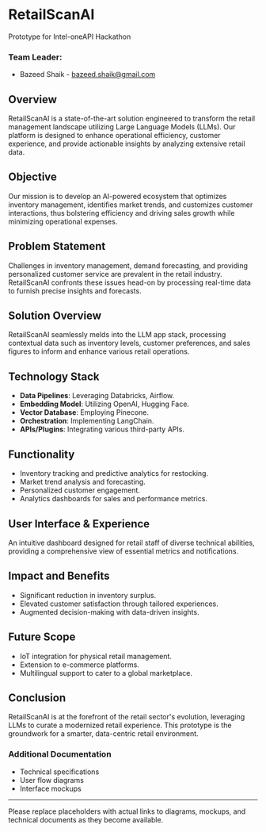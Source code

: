 # RetailScanAI
Prototype for Intel-oneAPI Hackathon

### Team Leader:
- Bazeed Shaik - bazeed.shaik@gmail.com


## Overview
RetailScanAI is a state-of-the-art solution engineered to transform the retail management landscape utilizing Large Language Models (LLMs). Our platform is designed to enhance operational efficiency, customer experience, and provide actionable insights by analyzing extensive retail data.


## Objective
Our mission is to develop an AI-powered ecosystem that optimizes inventory management, identifies market trends, and customizes customer interactions, thus bolstering efficiency and driving sales growth while minimizing operational expenses.


## Problem Statement
Challenges in inventory management, demand forecasting, and providing personalized customer service are prevalent in the retail industry. RetailScanAI confronts these issues head-on by processing real-time data to furnish precise insights and forecasts.


## Solution Overview
RetailScanAI seamlessly melds into the LLM app stack, processing contextual data such as inventory levels, customer preferences, and sales figures to inform and enhance various retail operations.


## Technology Stack
- **Data Pipelines**: Leveraging Databricks, Airflow.
- **Embedding Model**: Utilizing OpenAI, Hugging Face.
- **Vector Database**: Employing Pinecone.
- **Orchestration**: Implementing LangChain.
- **APIs/Plugins**: Integrating various third-party APIs.


## Functionality
- Inventory tracking and predictive analytics for restocking.
- Market trend analysis and forecasting.
- Personalized customer engagement.
- Analytics dashboards for sales and performance metrics.


## User Interface & Experience
An intuitive dashboard designed for retail staff of diverse technical abilities, providing a comprehensive view of essential metrics and notifications.


## Impact and Benefits
- Significant reduction in inventory surplus.
- Elevated customer satisfaction through tailored experiences.
- Augmented decision-making with data-driven insights.


## Future Scope
- IoT integration for physical retail management.
- Extension to e-commerce platforms.
- Multilingual support to cater to a global marketplace.

## Conclusion
RetailScanAI is at the forefront of the retail sector's evolution, leveraging LLMs to curate a modernized retail experience. This prototype is the groundwork for a smarter, data-centric retail environment.


### Additional Documentation
- Technical specifications
- User flow diagrams
- Interface mockups

---

Please replace placeholders with actual links to diagrams, mockups, and technical documents as they become available.
